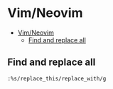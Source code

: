# Vim/Neovim
<!--ts-->
* [Vim/Neovim](vim.md#vimneovim)
   * [Find and replace all](vim.md#find-and-replace-all)

<!-- Added by: runner, at: Fri Aug  6 11:58:39 UTC 2021 -->

<!--te-->

## Find and replace all
```vim
:%s/replace_this/replace_with/g
```

